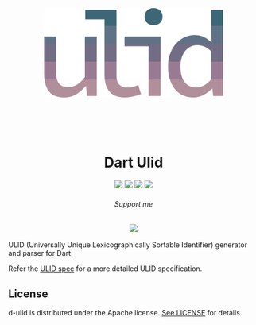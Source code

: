 <h1 align="center">
	<br>
	<br>
	<img width="360" src="logo.png" alt="ulid">
	<br>
	<br>
	<br>
</h1>

<p align="center"><h1 style="text-align: center;">Dart Ulid</h1></p>

<p align="center">
  <a href="./releases/tag/1.0.0"><img src="https://img.shields.io/badge/version-1.0.0-blue.svg"/></a>
  <a href="https://opensource.org/licenses/MIT"><img src="https://img.shields.io/badge/License-MIT-blue.svg"/></a>
  <a href="http://makeapullrequest.com"><img src="https://img.shields.io/badge/PRs-welcome-brightgreen.svg"/></a>
  <a href="https://github.com/caiocf/d-ulid/"><img src="https://img.shields.io/github/stars/caiocf/insomnia-plugin-ulid-generator.svg"/></a>
</p>


<p align="center"><h6 style="text-align: center;">Support me</h6></p>

<p align="center">
  <a href="https://www.paypal.com/donate/?business=3YHDFH2J8SHEG&no_recurring=0&currency_code=USD"><img src="https://img.shields.io/badge/paypal-support-blue.svg"/></a>
</p>

ULID (Universally Unique Lexicographically Sortable Identifier) generator and parser for Dart.

Refer the [ULID spec](https://github.com/ulid/spec) for a more detailed ULID specification.


## License

d-ulid is distributed under the Apache license. [See LICENSE](LICENSE.md) for details.